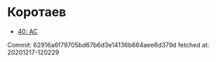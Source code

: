 # Коротаев
- [40: AC](40.md)

Commit: 62916a6f79705bd67b6d3e14136b664aee6d379d
 fetched at: 20201217-120229
